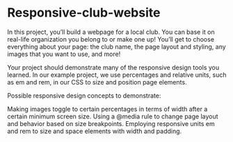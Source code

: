 # Responsive-club-website

In this project, you’ll build a webpage for a local club. You can base it on real-life organization you belong to or make one up! You’ll get to choose everything about your page: the club name, the page layout and styling, any images that you want to use, and more! 

Your project should demonstrate many of the responsive design tools you learned. In our example project, we use percentages and relative units, such as em and rem, in our CSS to size and position page elements.

Possible responsive design concepts to demonstrate:​

Making images toggle to certain percentages in terms of width after a certain minimum screen size.
Using a @media rule to change page layout and behavior based on size breakpoints.
Employing responsive units em and rem to size and space elements with width and padding.